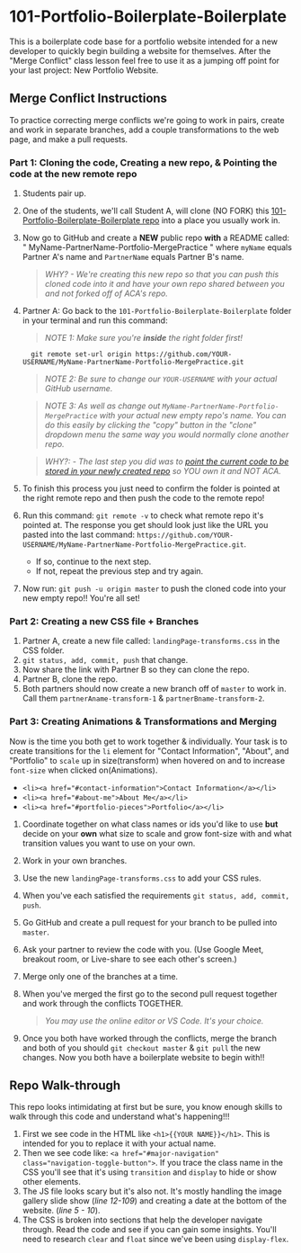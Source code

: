 # 101-Portfolio-Boilerplate-Boilerplate

This is a boilerplate code base for a portfolio website intended for a new developer to quickly begin building a website for themselves. After the "Merge Conflict" class lesson feel free to use it as a jumping off point for your last project: New Portfolio Website.

## Merge Conflict Instructions

To practice correcting merge conflicts we're going to work in pairs, create and work in separate branches, add a couple transformations to the web page, and make a pull requests.

### Part 1: Cloning the code, Creating a new repo, & Pointing the code at the new remote repo

1. Students pair up.
1. One of the students, we'll call Student A, will clone (NO FORK) this [101-Portfolio-Boilerplate-Boilerplate repo](https://github.com/AustinCodingAcademy/101-Portfolio-Boilerplate-Boilerplate/settings) into a place you usually work in.
1. Now go to GitHub and create a **NEW** public repo **with** a README called: " MyName-PartnerName-Portfolio-MergePractice " where `myName` equals Partner A's name and `PartnerName` equals Partner B's name.

    > *WHY? - We're creating this new repo so that you can push this cloned code into it and have your own repo shared between you and not forked off of ACA's repo.*

1. Partner A: Go back to the `101-Portfolio-Boilerplate-Boilerplate` folder in your terminal and run this command:

    > *NOTE 1: Make sure you're **inside** the right folder first!*

    ```console
      git remote set-url origin https://github.com/YOUR-USERNAME/MyName-PartnerName-Portfolio-MergePractice.git
    ```

    > *NOTE 2: Be sure to change our `YOUR-USERNAME` with your actual GitHub username.*

    > *NOTE 3: As well as change out `MyName-PartnerName-Portfolio-MergePractice` with your actual new empty repo's name. You can do this easily by clicking the "copy" button in the "clone" dropdown menu the same way you would normally clone another repo.*

    > *WHY?: - The last step you did was to [point the current code to be stored in your newly created repo](https://www.xenovation.com/blog/source-control-management/git/how-to-change-remote-git-repository) so YOU own it and NOT ACA.*

1. To finish this process you just need to confirm the folder is pointed at the right remote repo and then push the code to the remote repo!

1. Run this command: `git remote -v` to check what remote repo it's pointed at. The response you get should look just like the URL you pasted into the last command: `https://github.com/YOUR-USERNAME/MyName-PartnerName-Portfolio-MergePractice.git`.

    * If so, continue to the next step.
    * If not, repeat the previous step and try again.

1. Now run: `git push -u origin master` to push the cloned code into your new empty repo!! You're all set!

### Part 2: Creating a new CSS file + Branches

1. Partner A, create a new file called: `landingPage-transforms.css` in the CSS folder.
1. `git status, add, commit, push` that change.
1. Now share the link with Partner B so they can clone the repo.
1. Partner B, clone the repo.
1. Both partners should now create a new branch off of `master` to work in. Call them `partnerAname-transform-1` & `partnerBname-transform-2`.

### Part 3: Creating Animations & Transformations and Merging

Now is the time you both get to work together & individually. Your task is to create transitions for the `li` element for "Contact Information", "About", and "Portfolio" to `scale` up in size(transform) when hovered on and to increase `font-size` when clicked on(Animations).

  * `<li><a href="#contact-information">Contact Information</a></li>`
  * `<li><a href="#about-me">About Me</a></li>`
  * `<li><a href="#portfolio-pieces">Portfolio</a></li>`

1. Coordinate together on what class names or ids you'd like to use **but** decide on your **own** what size to scale and grow font-size with and what transition values you want to use on your own.
1. Work in your own branches.
1. Use the new `landingPage-transforms.css` to add your CSS rules.
1. When you've each satisfied the requirements `git status, add, commit, push`.
1. Go GitHub and create a pull request for your branch to be pulled into `master`.
1. Ask your partner to review the code with you. (Use Google Meet, breakout room, or Live-share to see each other's screen.)
1. Merge only one of the branches at a time.
1. When you've merged the first go to the second pull request together and work through the conflicts TOGETHER.

    > *You may use the online editor or VS Code. It's your choice.*

1. Once you both have worked through the conflicts, merge the branch and both of you should `git checkout master` & `git pull` the new changes. Now you both have a boilerplate website to begin with!!

## Repo Walk-through

This repo looks intimidating at first but be sure, you know enough skills to walk through this code and understand what's happening!!!

1. First we see code in the HTML like `<h1>{{YOUR NAME}}</h1>`. This is intended for you to replace it with your actual name.
1. Then we see code like: `<a href="#major-navigation" class="navigation-toggle-button">`. If you trace the class name in the CSS you'll see that it's using `transition` and `display` to hide or show other elements.
1. The JS file looks scary but it's also not. It's mostly handling the image gallery slide show (*line 12-109*) and creating a date at the bottom of the website. (*line 5 - 10*).
1. The CSS is broken into sections that help the developer navigate through. Read the code and see if you can gain some insights. You'll need to research `clear` and `float` since we've been using `display-flex`.
